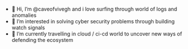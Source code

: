 - 👋 Hi, I’m @caveofvivegh and i love surfing through world of logs and anomalies
- 👀 I’m interested in solving cyber security problems through building watch signals
- 🌱 I’m currently travelling in cloud / ci-cd world to uncover new ways of defending the ecosystem

<!---
caveofvivegh/caveofvivegh is a ✨ special ✨ repository because its `README.md` (this file) appears on your GitHub profile.
You can click the Preview link to take a look at your changes.
--->

